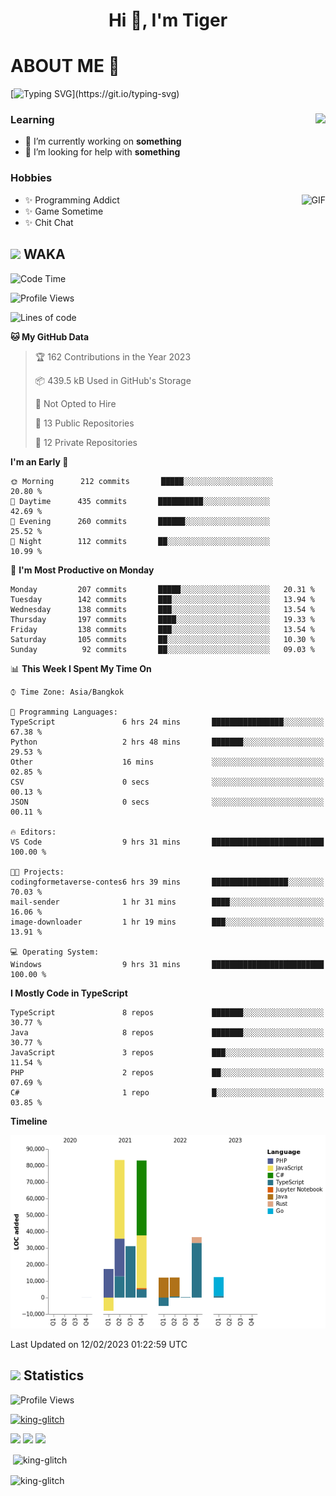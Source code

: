 <h1 align="center">Hi 👋, I'm Tiger</h1>




# ABOUT ME 💬

[![Typing SVG](https://readme-typing-svg.herokuapp.com?color=22F771&vCenter=true&lines=A+perssionate+developer+from+nowhere.)](https://git.io/typing-svg)

<div>
 <img align="right" src="https://spotify-github-profile.vercel.app/api/view?uid=12129734423&cover_image=false&theme=default&bar_color=22d016&bar_color_cover=true" />
 <h3>Learning</h3>
 
 <ul>
  <li>🔭 I’m currently working on <b>something</b></li>
  <li>🤝 I’m looking for help with <b>something</b></li>
 </ul>
 
</div>
<div>
 <h3>Hobbies</h3>
 <img align="right" height="475px"  alt="GIF" src="https://i.pinimg.com/originals/1f/b7/db/1fb7dbee557e5ed509f7517da8a84d58.gif" />
 <ul>
  <li>✨ Programming Addict</li>
  <li>✨ Game Sometime</li>
  <li>✨ Chit Chat</li>
 </ul>
 
</div>



## <img height="40" src="https://raw.githubusercontent.com/innng/innng/master/assets/kyubey.gif"/> WAKA

<!--START_SECTION:waka-->
![Code Time](http://img.shields.io/badge/Code%20Time-1%2C312%20hrs%2029%20mins-blue)

![Profile Views](http://img.shields.io/badge/Profile%20Views-11-blue)

![Lines of code](https://img.shields.io/badge/From%20Hello%20World%20I%27ve%20Written-276%20Thousand%20lines%20of%20code-blue)

**🐱 My GitHub Data** 

> 🏆 162 Contributions in the Year 2023
 > 
> 📦 439.5 kB Used in GitHub's Storage 
 > 
> 🚫 Not Opted to Hire
 > 
> 📜 13 Public Repositories 
 > 
> 🔑 12 Private Repositories  
 > 
**I'm an Early 🐤** 

```text
🌞 Morning      212 commits       █████░░░░░░░░░░░░░░░░░░░░   20.80 % 
🌆 Daytime      435 commits       ██████████░░░░░░░░░░░░░░░   42.69 % 
🌃 Evening      260 commits       ██████░░░░░░░░░░░░░░░░░░░   25.52 % 
🌙 Night        112 commits       ██░░░░░░░░░░░░░░░░░░░░░░░   10.99 % 

```
📅 **I'm Most Productive on Monday** 

```text
Monday         207 commits       █████░░░░░░░░░░░░░░░░░░░░   20.31 % 
Tuesday        142 commits       ███░░░░░░░░░░░░░░░░░░░░░░   13.94 % 
Wednesday      138 commits       ███░░░░░░░░░░░░░░░░░░░░░░   13.54 % 
Thursday       197 commits       ████░░░░░░░░░░░░░░░░░░░░░   19.33 % 
Friday         138 commits       ███░░░░░░░░░░░░░░░░░░░░░░   13.54 % 
Saturday       105 commits       ██░░░░░░░░░░░░░░░░░░░░░░░   10.30 % 
Sunday          92 commits       ██░░░░░░░░░░░░░░░░░░░░░░░   09.03 % 

```


📊 **This Week I Spent My Time On** 

```text
⌚︎ Time Zone: Asia/Bangkok

💬 Programming Languages: 
TypeScript               6 hrs 24 mins       ████████████████░░░░░░░░░   67.38 % 
Python                   2 hrs 48 mins       ███████░░░░░░░░░░░░░░░░░░   29.53 % 
Other                    16 mins             ░░░░░░░░░░░░░░░░░░░░░░░░░   02.85 % 
CSV                      0 secs              ░░░░░░░░░░░░░░░░░░░░░░░░░   00.13 % 
JSON                     0 secs              ░░░░░░░░░░░░░░░░░░░░░░░░░   00.11 % 

🔥 Editors: 
VS Code                  9 hrs 31 mins       █████████████████████████   100.00 % 

🐱‍💻 Projects: 
codingformetaverse-contes6 hrs 39 mins       █████████████████░░░░░░░░   70.03 % 
mail-sender              1 hr 31 mins        ████░░░░░░░░░░░░░░░░░░░░░   16.06 % 
image-downloader         1 hr 19 mins        ███░░░░░░░░░░░░░░░░░░░░░░   13.91 % 

💻 Operating System: 
Windows                  9 hrs 31 mins       █████████████████████████   100.00 % 

```

**I Mostly Code in TypeScript** 

```text
TypeScript               8 repos             ███████░░░░░░░░░░░░░░░░░░   30.77 % 
Java                     8 repos             ███████░░░░░░░░░░░░░░░░░░   30.77 % 
JavaScript               3 repos             ███░░░░░░░░░░░░░░░░░░░░░░   11.54 % 
PHP                      2 repos             ██░░░░░░░░░░░░░░░░░░░░░░░   07.69 % 
C#                       1 repo              █░░░░░░░░░░░░░░░░░░░░░░░░   03.85 % 

```


**Timeline**

![Chart not found](https://raw.githubusercontent.com/king-glitch/king-glitch/main/charts/bar_graph.png) 


 Last Updated on 12/02/2023 01:22:59 UTC
<!--END_SECTION:waka-->
## <img height="40" src="https://raw.githubusercontent.com/innng/innng/master/assets/kyubey.gif"/> Statistics
![Profile Views](https://komarev.com/ghpvc/?username=king-glitch)  

<p align="left"> 
 <a href="https://github.com/ryo-ma/github-profile-trophy">
  <img src="https://github-profile-trophy.vercel.app/?username=king-glitch&theme=dracula" alt="king-glitch" />
 </a> </p>

![](https://github-profile-summary-cards.vercel.app/api/cards/profile-details?username=king-glitch&theme=dracula)
![](https://github-profile-summary-cards.vercel.app/api/cards/stats?username=king-glitch&theme=dracula) 
![](https://github-profile-summary-cards.vercel.app/api/cards/productive-time?username=king-glitch&theme=dracula)


<p>&nbsp;<img align="center" src="https://github-readme-stats.vercel.app/api?username=king-glitch&theme=dracula" alt="king-glitch" /></p>

<p><img align="center" src="https://github-readme-streak-stats.herokuapp.com/?user=king-glitch&theme=dracula" alt="king-glitch" /></p>

